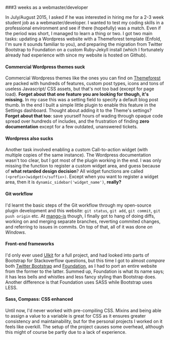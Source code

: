 ###3 weeks as a webmaster/developer

In July/August 2015, I asked if he was interested in hiring me for a 2-3 week student job as a webmaster/developer. I wanted to test my coding skills in a professional environment and see if there (hopefully) was a match. Even if the period was short, I managed to learn a thing or two. I got two main tasks: updating a Wordpress website with a Themeforest template (Enfold, I'm sure it sounds familiar to you), and preparing the migration from Twitter Bootstrap to Foundation on a custom Ruby-Jekyll install (which I fortunately already had experience with since my website is hosted on Github).

#### Commercial Wordpress themes suck
Commercial Wordpress themes like the ones you can find on [Themeforest](http://themeforest.com) are packed with hundreds of features, custom post types, icons and tons of useless Javascript/ CSS assets, but that's not too bad (except for page load). **Forget about that one feature you are looking for though, it's missing.** In my case this was a setting field to specify a default blog post thumb. In the end I built a simple little plugin to enable this feature in the Settings dashboard. Thought about adding it to the Theme's settings? **Forget about that too**: save yourself hours of wading through opaque code spread over hundreds of includes, and the frustration of finding **zero documentation** except for a few outdated, unanswered tickets.

#### Wordpress also sucks
Another task involved enabling a custom Call-to-action widget (with multiple copies of the same instance). The Wordpress documentation wasn't too clear, but I got most of the plugin working in the end. I was only missing the function to register a custom widget area, and guess because of **what retarded design decision**? All widget functions are called `(<prefix>)widget(</suffix>)`. Except when you want to register a widget area, then it is `dynamic_sidebar('widget_name')`, **really?**

#### Git workflow
I'd learnt the basic steps of the Git workflow through my open-source plugin development and this website: `git status`, `git add`, `git commit`, `git push origin` etc. At [mango-is](http://mango-is.com) though, I finally got to hang of doing diffs, working on and merging separate branches, reverting commited changes, and referring to issues in commits. On top of that, all of it was done *on Windows*.

#### Front-end frameworks
I'd only ever used [UIkit](http://getuikit.com) for a full project, and had looked into parts of Bootstrap for Stackoverflow questions, but this time I got to almost *compare* both [Twitter Bootstrap]() and [Foundation](), as I had to port an entire website from the former to the latter. Summed up, Foundation is what its name says; it has less bells and whistles and less fancy styling than Bootstrap does. Another difference is that Foundation uses SASS while Bootstrap uses LESS.

#### Sass, Compass: CSS enhanced
Until now, I'd never worked with pre-compiling CSS. Mixins and being able to assign a value to a variable is great for CSS as it ensures greater consistency and maintainability, but for the personal projects I worked on it feels like overkill. The setup of the project causes some overhead, although this might of course be partly due to a lack of experience.

